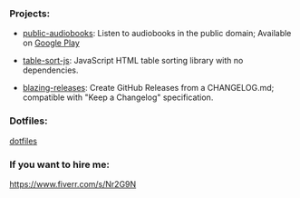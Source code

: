 ### Projects:
- [public-audiobooks](https://github.com/LeeWannacott/public-audiobooks): Listen
to audiobooks in the public domain; Available on [Google Play](https://play.google.com/store/apps/details?id=com.leewannacott.libriaudire)

- [table-sort-js](https://github.com/LeeWannacott/table-sort-js): JavaScript HTML table sorting library with no dependencies.

- [blazing-releases](https://github.com/LeeWannacott/blazing-releases): Create GitHub Releases from a CHANGELOG.md; compatible with "Keep a Changelog" specification.

### Dotfiles:  
[dotfiles](https://github.com/LeeWannacott/dotfiles)

### If you want to hire me:
https://www.fiverr.com/s/Nr2G9N
